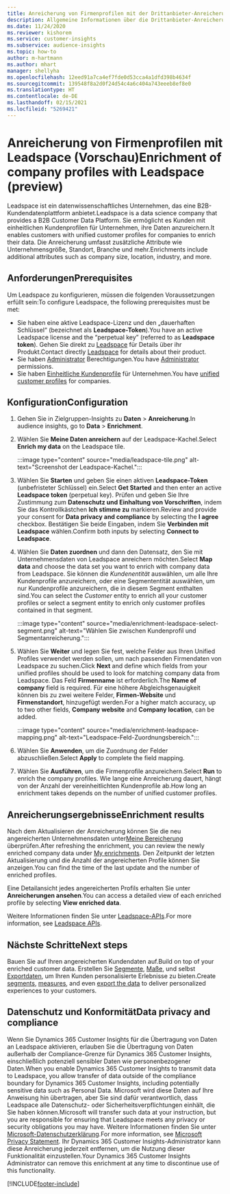 ```yaml
---
title: Anreicherung von Firmenprofilen mit der Drittanbieter-Anreicherung Leadspace
description: Allgemeine Informationen über die Drittanbieter-Anreicherung von Leadspace.
ms.date: 11/24/2020
ms.reviewer: kishorem
ms.service: customer-insights
ms.subservice: audience-insights
ms.topic: how-to
author: m-hartmann
ms.author: mhart
manager: shellyha
ms.openlocfilehash: 12eed91a7ca4ef7fde0d53cca4a1dfd398b4634f
ms.sourcegitcommit: 139548f8a2d0f24d54c4a6c404a743eeeb8ef8e0
ms.translationtype: HT
ms.contentlocale: de-DE
ms.lasthandoff: 02/15/2021
ms.locfileid: "5269421"
---
```

# <a name="enrichment-of-company-profiles-with-leadspace-preview"></a><span data-ttu-id="997ac-103">Anreicherung von Firmenprofilen mit Leadspace (Vorschau)</span><span class="sxs-lookup"><span data-stu-id="997ac-103">Enrichment of company profiles with Leadspace (preview)</span></span>

<span data-ttu-id="997ac-104">Leadspace ist ein datenwissenschaftliches Unternehmen, das eine B2B-Kundendatenplattform anbietet.</span><span class="sxs-lookup"><span data-stu-id="997ac-104">Leadspace is a data science company that provides a B2B Customer Data Platform.</span></span> <span data-ttu-id="997ac-105">Sie ermöglicht es Kunden mit einheitlichen Kundenprofilen für Unternehmen, ihre Daten anzureichern.</span><span class="sxs-lookup"><span data-stu-id="997ac-105">It enables customers with unified customer profiles for companies to enrich their data.</span></span> <span data-ttu-id="997ac-106">Die Anreicherung umfasst zusätzliche Attribute wie Unternehmensgröße, Standort, Branche und mehr.</span><span class="sxs-lookup"><span data-stu-id="997ac-106">Enrichments include additional attributes such as company size, location, industry, and more.</span></span>

## <a name="prerequisites"></a><span data-ttu-id="997ac-107">Anforderungen</span><span class="sxs-lookup"><span data-stu-id="997ac-107">Prerequisites</span></span>

<span data-ttu-id="997ac-108">Um Leadspace zu konfigurieren, müssen die folgenden Voraussetzungen erfüllt sein:</span><span class="sxs-lookup"><span data-stu-id="997ac-108">To configure Leadspace, the following prerequisites must be met:</span></span>

- <span data-ttu-id="997ac-109">Sie haben eine aktive Leadspace-Lizenz und den „dauerhaften Schlüssel“ (bezeichnet als **Leadspace-Token**).</span><span class="sxs-lookup"><span data-stu-id="997ac-109">You have an active Leadspace license and the “perpetual key” (referred to as **Leadspace token**).</span></span> <span data-ttu-id="997ac-110">Gehen Sie direkt zu [Leadspace](https://www.leadspace.com/products/leadspace-on-demand/) für Details über ihr Produkt.</span><span class="sxs-lookup"><span data-stu-id="997ac-110">Contact directly [Leadspace](https://www.leadspace.com/products/leadspace-on-demand/) for details about their product.</span></span>
- <span data-ttu-id="997ac-111">Sie haben [Administrator](permissions.md#administrator) Berechtigungen.</span><span class="sxs-lookup"><span data-stu-id="997ac-111">You have [Administrator](permissions.md#administrator) permissions.</span></span>
- <span data-ttu-id="997ac-112">Sie haben [Einheitliche Kundenprofile](customer-profiles.md) für Unternehmen.</span><span class="sxs-lookup"><span data-stu-id="997ac-112">You have [unified customer profiles](customer-profiles.md) for companies.</span></span>

## <a name="configuration"></a><span data-ttu-id="997ac-113">Konfiguration</span><span class="sxs-lookup"><span data-stu-id="997ac-113">Configuration</span></span>

1. <span data-ttu-id="997ac-114">Gehen Sie in Zielgruppen-Insights zu **Daten** > **Anreicherung**.</span><span class="sxs-lookup"><span data-stu-id="997ac-114">In audience insights, go to **Data** > **Enrichment**.</span></span>

1. <span data-ttu-id="997ac-115">Wählen Sie **Meine Daten anreichern** auf der Leadspace-Kachel.</span><span class="sxs-lookup"><span data-stu-id="997ac-115">Select **Enrich my data** on the Leadspace tile.</span></span>

   :::image type="content" source="media/leadspace-tile.png" alt-text="Screenshot der Leadspace-Kachel.":::

1. <span data-ttu-id="997ac-117">Wählen Sie **Starten** und geben Sie einen aktiven **Leadspace-Token** (unbefristeter Schlüssel) ein.</span><span class="sxs-lookup"><span data-stu-id="997ac-117">Select **Get Started** and then enter an active **Leadspace token** (perpetual key).</span></span> <span data-ttu-id="997ac-118">Prüfen und geben Sie Ihre Zustimmung zum **Datenschutz und Einhaltung von Vorschriften**, indem Sie das Kontrollkästchen **Ich stimme zu** markieren.</span><span class="sxs-lookup"><span data-stu-id="997ac-118">Review and provide your consent for **Data privacy and compliance** by selecting the **I agree** checkbox.</span></span> <span data-ttu-id="997ac-119">Bestätigen Sie beide Eingaben, indem Sie **Verbinden mit Leadspace** wählen.</span><span class="sxs-lookup"><span data-stu-id="997ac-119">Confirm both inputs by selecting **Connect to Leadspace**.</span></span>

1. <span data-ttu-id="997ac-120">Wählen Sie **Daten zuordnen** und dann den Datensatz, den Sie mit Unternehmensdaten von Leadspace anreichern möchten.</span><span class="sxs-lookup"><span data-stu-id="997ac-120">Select **Map data** and choose the data set you want to enrich with company data from Leadspace.</span></span> <span data-ttu-id="997ac-121">Sie können die *Kundenentität* auswählen, um alle Ihre Kundenprofile anzureichern, oder eine Segmententität auswählen, um nur Kundenprofile anzureichern, die in diesem Segment enthalten sind.</span><span class="sxs-lookup"><span data-stu-id="997ac-121">You can select the *Customer* entity to enrich all your customer profiles or select a segment entity to enrich only customer profiles contained in that segment.</span></span>

   :::image type="content" source="media/enrichment-leadspace-select-segment.png" alt-text="Wählen Sie zwischen Kundenprofil und Segmentanreicherung.":::

1. <span data-ttu-id="997ac-123">Wählen Sie **Weiter** und legen Sie fest, welche Felder aus Ihren Unified Profiles verwendet werden sollen, um nach passenden Firmendaten von Leadspace zu suchen.</span><span class="sxs-lookup"><span data-stu-id="997ac-123">Click **Next** and define which fields from your unified profiles should be used to look for matching company data from Leadspace.</span></span> <span data-ttu-id="997ac-124">Das Feld **Firmenname** ist erforderlich.</span><span class="sxs-lookup"><span data-stu-id="997ac-124">The **Name of company** field is required.</span></span> <span data-ttu-id="997ac-125">Für eine höhere Abgleichsgenauigkeit können bis zu zwei weitere Felder, **Firmen-Website** und **Firmenstandort**, hinzugefügt werden.</span><span class="sxs-lookup"><span data-stu-id="997ac-125">For a higher match accuracy, up to two other fields, **Company website** and **Company location**, can be added.</span></span>

   :::image type="content" source="media/enrichment-leadspace-mapping.png" alt-text="Leadspace-Feld-Zuordnungsbereich.":::
   
1. <span data-ttu-id="997ac-127">Wählen Sie **Anwenden**, um die Zuordnung der Felder abzuschließen.</span><span class="sxs-lookup"><span data-stu-id="997ac-127">Select **Apply** to complete the field mapping.</span></span>

1. <span data-ttu-id="997ac-128">Wählen Sie **Ausführen**, um die Firmenprofile anzureichern.</span><span class="sxs-lookup"><span data-stu-id="997ac-128">Select **Run** to enrich the company profiles.</span></span> <span data-ttu-id="997ac-129">Wie lange eine Anreicherung dauert, hängt von der Anzahl der vereinheitlichten Kundenprofile ab.</span><span class="sxs-lookup"><span data-stu-id="997ac-129">How long an enrichment takes depends on the number of unified customer profiles.</span></span>

## <a name="enrichment-results"></a><span data-ttu-id="997ac-130">Anreicherungsergebnisse</span><span class="sxs-lookup"><span data-stu-id="997ac-130">Enrichment results</span></span>

<span data-ttu-id="997ac-131">Nach dem Aktualisieren der Anreicherung können Sie die neu angereicherten Unternehmensdaten unter[Meine Bereicherung](enrichment-hub.md) überprüfen.</span><span class="sxs-lookup"><span data-stu-id="997ac-131">After refreshing the enrichment, you can review the newly enriched company data under [My enrichments](enrichment-hub.md).</span></span> <span data-ttu-id="997ac-132">Den Zeitpunkt der letzten Aktualisierung und die Anzahl der angereicherten Profile können Sie anzeigen.</span><span class="sxs-lookup"><span data-stu-id="997ac-132">You can find the time of the last update and the number of enriched profiles.</span></span>

<span data-ttu-id="997ac-133">Eine Detailansicht jedes angereicherten Profils erhalten Sie unter **Anreicherungen ansehen**.</span><span class="sxs-lookup"><span data-stu-id="997ac-133">You can access a detailed view of each enriched profile by selecting **View enriched data**.</span></span>

<span data-ttu-id="997ac-134">Weitere Informationen finden Sie unter [Leadspace-APIs](https://support.leadspace.com/hc/en-us/sections/201997649-API).</span><span class="sxs-lookup"><span data-stu-id="997ac-134">For more information, see [Leadspace APIs](https://support.leadspace.com/hc/en-us/sections/201997649-API).</span></span>

## <a name="next-steps"></a><span data-ttu-id="997ac-135">Nächste Schritte</span><span class="sxs-lookup"><span data-stu-id="997ac-135">Next steps</span></span>

<span data-ttu-id="997ac-136">Bauen Sie auf Ihren angereicherten Kundendaten auf.</span><span class="sxs-lookup"><span data-stu-id="997ac-136">Build on top of your enriched customer data.</span></span> <span data-ttu-id="997ac-137">Erstellen Sie [Segmente](segments.md), [Maße](measures.md), und selbst [Exportdaten](export-destinations.md), um Ihren Kunden personalisierte Erlebnisse zu bieten.</span><span class="sxs-lookup"><span data-stu-id="997ac-137">Create [segments](segments.md), [measures](measures.md), and even [export the data](export-destinations.md) to deliver personalized experiences to your customers.</span></span>

## <a name="data-privacy-and-compliance"></a><span data-ttu-id="997ac-138">Datenschutz und Konformität</span><span class="sxs-lookup"><span data-stu-id="997ac-138">Data privacy and compliance</span></span>

<span data-ttu-id="997ac-139">Wenn Sie Dynamics 365 Customer Insights für die Übertragung von Daten an Leadspace aktivieren, erlauben Sie die Übertragung von Daten außerhalb der Compliance-Grenze für Dynamics 365 Customer Insights, einschließlich potenziell sensibler Daten wie personenbezogener Daten.</span><span class="sxs-lookup"><span data-stu-id="997ac-139">When you enable Dynamics 365 Customer Insights to transmit data to Leadspace, you allow transfer of data outside of the compliance boundary for Dynamics 365 Customer Insights, including potentially sensitive data such as Personal Data.</span></span> <span data-ttu-id="997ac-140">Microsoft wird diese Daten auf Ihre Anweisung hin übertragen, aber Sie sind dafür verantwortlich, dass Leadspace alle Datenschutz- oder Sicherheitsverpflichtungen einhält, die Sie haben können.</span><span class="sxs-lookup"><span data-stu-id="997ac-140">Microsoft will transfer such data at your instruction, but you are responsible for ensuring that Leadspace meets any privacy or security obligations you may have.</span></span> <span data-ttu-id="997ac-141">Weitere Informationen finden Sie unter [Microsoft-Datenschutzerklärung](https://go.microsoft.com/fwlink/?linkid=396732).</span><span class="sxs-lookup"><span data-stu-id="997ac-141">For more information, see [Microsoft Privacy Statement](https://go.microsoft.com/fwlink/?linkid=396732).</span></span>
<span data-ttu-id="997ac-142">Ihr Dynamics 365 Customer Insights-Administrator kann diese Anreicherung jederzeit entfernen, um die Nutzung dieser Funktionalität einzustellen.</span><span class="sxs-lookup"><span data-stu-id="997ac-142">Your Dynamics 365 Customer Insights Administrator can remove this enrichment at any time to discontinue use of this functionality.</span></span>


[!INCLUDE[footer-include](../includes/footer-banner.md)]